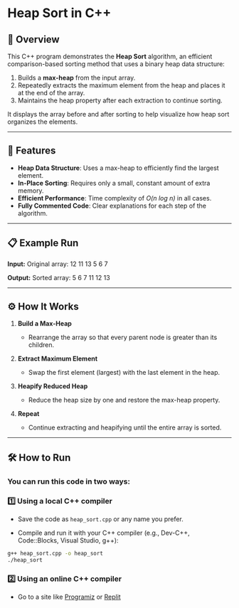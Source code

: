 # Heap Sort in C++

## 📌 Overview

This C++ program demonstrates the **Heap Sort** algorithm, an efficient comparison-based sorting method that uses a binary heap data structure:

1. Builds a **max-heap** from the input array.
2. Repeatedly extracts the maximum element from the heap and places it at the end of the array.
3. Maintains the heap property after each extraction to continue sorting.

It displays the array before and after sorting to help visualize how heap sort organizes the elements.

---

## 🔧 Features

- **Heap Data Structure**: Uses a max-heap to efficiently find the largest element.
- **In-Place Sorting**: Requires only a small, constant amount of extra memory.
- **Efficient Performance**: Time complexity of _O(n log n)_ in all cases.
- **Fully Commented Code**: Clear explanations for each step of the algorithm.

---

## 📋 Example Run

**Input:**
Original array:
12 11 13 5 6 7

**Output:**
Sorted array:
5 6 7 11 12 13

---

## ⚙ How It Works

1. **Build a Max-Heap**

   - Rearrange the array so that every parent node is greater than its children.

2. **Extract Maximum Element**

   - Swap the first element (largest) with the last element in the heap.

3. **Heapify Reduced Heap**

   - Reduce the heap size by one and restore the max-heap property.

4. **Repeat**

   - Continue extracting and heapifying until the entire array is sorted.

---

## 🛠 How to Run

### You can run this code in two ways:

### 1️⃣ Using a local C++ compiler

- Save the code as `heap_sort.cpp` or any name you prefer.

* Compile and run it with your C++ compiler (e.g., Dev-C++, Code::Blocks, Visual Studio, g++):

```bash
g++ heap_sort.cpp -o heap_sort
./heap_sort
```

### 2️⃣ Using an online C++ compiler

- Go to a site like [Programiz](https://www.programiz.com/cpp-programming/online-compiler) or [Replit](https://replit.com/languages/cpp)
